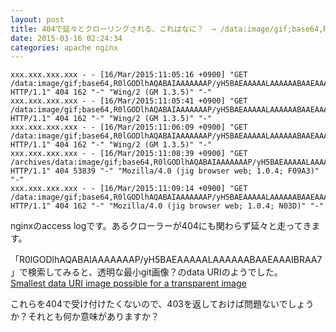 ```yaml
---
layout: post
title: 404で延々とクローリングされる、これはなに？　→ /data:image/gif;base64,R0lGODlhAQABAIAAAAAAAP/yH5BAEAAAAALAAAAAABAAEAAAIBRAA7
date: 2015-03-16 02:24:34
categories: apache nginx
---
```

```
xxx.xxx.xxx.xxx - - [16/Mar/2015:11:05:16 +0900] "GET /data:image/gif;base64,R0lGODlhAQABAIAAAAAAAP/yH5BAEAAAAALAAAAAABAAEAAAIBRAA7 HTTP/1.1" 404 162 "-" "Wing/2 (GM 1.3.5)" "-"
xxx.xxx.xxx.xxx - - [16/Mar/2015:11:05:41 +0900] "GET /data:image/gif;base64,R0lGODlhAQABAIAAAAAAAP/yH5BAEAAAAALAAAAAABAAEAAAIBRAA7 HTTP/1.1" 404 162 "-" "Wing/2 (GM 1.3.5)" "-"
xxx.xxx.xxx.xxx - - [16/Mar/2015:11:06:09 +0900] "GET /data:image/gif;base64,R0lGODlhAQABAIAAAAAAAP/yH5BAEAAAAALAAAAAABAAEAAAIBRAA7 HTTP/1.1" 404 162 "-" "Wing/2 (GM 1.3.5)" "-"
xxx.xxx.xxx.xxx - - [16/Mar/2015:11:08:39 +0900] "GET /archives/data:image/gif;base64,R0lGODlhAQABAIAAAAAAAP/yH5BAEAAAAALAAAAAABAAEAAAIBRAA7 HTTP/1.1" 404 53839 "-" "Mozilla/4.0 (jig browser web; 1.0.4; F09A3)" "-"
xxx.xxx.xxx.xxx - - [16/Mar/2015:11:09:14 +0900] "GET /data:image/gif;base64,R0lGODlhAQABAIAAAAAAAP/yH5BAEAAAAALAAAAAABAAEAAAIBRAA7 HTTP/1.1" 404 162 "-" "Mozilla/4.0 (jig browser web; 1.0.4; N03D)" "-"
```

<p>nginxのaccess logです。あるクローラーが404にも関わらず延々と走ってきます。</p>

<p>「R0lGODlhAQABAIAAAAAAAP/yH5BAEAAAAALAAAAAABAAEAAAIBRAA7」で検索してみると、透明な最小git画像？のdata URIのようでした。<br>
<a href="https://stackoverflow.com/questions/6018611/smallest-data-uri-image-possible-for-a-transparent-image" title="Smallest data URI image possible for a transparent image">Smallest data URI image possible for a transparent image</a></p>

<p>これらを404で受け付けたくないので、403を返しておけば問題ないでしょうか？それとも何か意味がありますか？</p>

